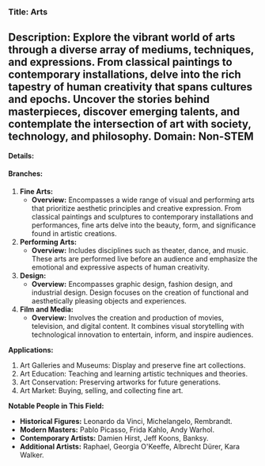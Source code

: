 
### Title: Arts
**Description:** Explore the vibrant world of arts through a diverse array of mediums, techniques, and expressions. From classical paintings to contemporary installations, delve into the rich tapestry of human creativity that spans cultures and epochs. Uncover the stories behind masterpieces, discover emerging talents, and contemplate the intersection of art with society, technology, and philosophy.
**Domain:** Non-STEM
---
**Details:**
#### Branches:
1. **Fine Arts:**
   - **Overview:** Encompasses a wide range of visual and performing arts that prioritize aesthetic principles and creative expression. From classical paintings and sculptures to contemporary installations and performances, fine arts delve into the beauty, form, and significance found in artistic creations.
2. **Performing Arts:**
   - **Overview:** Includes disciplines such as theater, dance, and music. These arts are performed live before an audience and emphasize the emotional and expressive aspects of human creativity.
3. **Design:**
   - **Overview:** Encompasses graphic design, fashion design, and industrial design. Design focuses on the creation of functional and aesthetically pleasing objects and experiences.
4. **Film and Media:**
   - **Overview:** Involves the creation and production of movies, television, and digital content. It combines visual storytelling with technological innovation to entertain, inform, and inspire audiences.

**Applications:**
1. Art Galleries and Museums: Display and preserve fine art collections.
2. Art Education: Teaching and learning artistic techniques and theories.
3. Art Conservation: Preserving artworks for future generations.
4. Art Market: Buying, selling, and collecting fine art.

**Notable People in This Field:**
- **Historical Figures:** Leonardo da Vinci, Michelangelo, Rembrandt.
- **Modern Masters:** Pablo Picasso, Frida Kahlo, Andy Warhol.
- **Contemporary Artists:** Damien Hirst, Jeff Koons, Banksy.
- **Additional Artists:** Raphael, Georgia O'Keeffe, Albrecht Dürer, Kara Walker.

